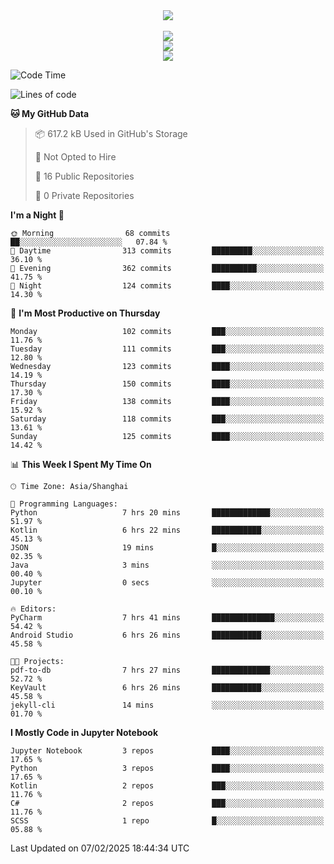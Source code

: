 <div align="center">
  <img src="https://readme-typing-svg.demolab.com?font=Zhi+Mang+Xing&size=40&pause=1000&color=000000&center=true&vCenter=true&lines=Baymax%E5%B0%8F%E6%8C%AF;Hello%20World"/><br/>
  <br/>
  <img src="https://skillicons.dev/icons?i=java,kotlin,python,c,cpp,html,css,javascript" /><br/>
  <img src="https://skillicons.dev/icons?i=spring,vue,pytorch,maven,gradle,mysql,sqlite,linux" /><br/>
  <img src="https://skillicons.dev/icons?i=idea,pycharm,webstorm,androidstudio,vscode,git,vim,md" /><br/>
</div>

<!--START_SECTION:waka-->
![Code Time](http://img.shields.io/badge/Code%20Time-564%20hrs%2044%20mins-blue)

![Lines of code](https://img.shields.io/badge/From%20Hello%20World%20I%27ve%20Written-6.0%20million%20lines%20of%20code-blue)

**🐱 My GitHub Data** 

> 📦 617.2 kB Used in GitHub's Storage 
 > 
> 🚫 Not Opted to Hire
 > 
> 📜 16 Public Repositories 
 > 
> 🔑 0 Private Repositories 
 > 
**I'm a Night 🦉** 

```text
🌞 Morning                68 commits          ██░░░░░░░░░░░░░░░░░░░░░░░   07.84 % 
🌆 Daytime                313 commits         █████████░░░░░░░░░░░░░░░░   36.10 % 
🌃 Evening                362 commits         ██████████░░░░░░░░░░░░░░░   41.75 % 
🌙 Night                  124 commits         ████░░░░░░░░░░░░░░░░░░░░░   14.30 % 
```
📅 **I'm Most Productive on Thursday** 

```text
Monday                   102 commits         ███░░░░░░░░░░░░░░░░░░░░░░   11.76 % 
Tuesday                  111 commits         ███░░░░░░░░░░░░░░░░░░░░░░   12.80 % 
Wednesday                123 commits         ████░░░░░░░░░░░░░░░░░░░░░   14.19 % 
Thursday                 150 commits         ████░░░░░░░░░░░░░░░░░░░░░   17.30 % 
Friday                   138 commits         ████░░░░░░░░░░░░░░░░░░░░░   15.92 % 
Saturday                 118 commits         ███░░░░░░░░░░░░░░░░░░░░░░   13.61 % 
Sunday                   125 commits         ████░░░░░░░░░░░░░░░░░░░░░   14.42 % 
```


📊 **This Week I Spent My Time On** 

```text
🕑︎ Time Zone: Asia/Shanghai

💬 Programming Languages: 
Python                   7 hrs 20 mins       █████████████░░░░░░░░░░░░   51.97 % 
Kotlin                   6 hrs 22 mins       ███████████░░░░░░░░░░░░░░   45.13 % 
JSON                     19 mins             █░░░░░░░░░░░░░░░░░░░░░░░░   02.35 % 
Java                     3 mins              ░░░░░░░░░░░░░░░░░░░░░░░░░   00.40 % 
Jupyter                  0 secs              ░░░░░░░░░░░░░░░░░░░░░░░░░   00.10 % 

🔥 Editors: 
PyCharm                  7 hrs 41 mins       ██████████████░░░░░░░░░░░   54.42 % 
Android Studio           6 hrs 26 mins       ███████████░░░░░░░░░░░░░░   45.58 % 

🐱‍💻 Projects: 
pdf-to-db                7 hrs 27 mins       █████████████░░░░░░░░░░░░   52.72 % 
KeyVault                 6 hrs 26 mins       ███████████░░░░░░░░░░░░░░   45.58 % 
jekyll-cli               14 mins             ░░░░░░░░░░░░░░░░░░░░░░░░░   01.70 % 
```

**I Mostly Code in Jupyter Notebook** 

```text
Jupyter Notebook         3 repos             ████░░░░░░░░░░░░░░░░░░░░░   17.65 % 
Python                   3 repos             ████░░░░░░░░░░░░░░░░░░░░░   17.65 % 
Kotlin                   2 repos             ███░░░░░░░░░░░░░░░░░░░░░░   11.76 % 
C#                       2 repos             ███░░░░░░░░░░░░░░░░░░░░░░   11.76 % 
SCSS                     1 repo              █░░░░░░░░░░░░░░░░░░░░░░░░   05.88 % 
```




 Last Updated on 07/02/2025 18:44:34 UTC
<!--END_SECTION:waka-->





